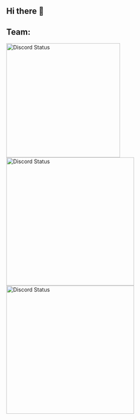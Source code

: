 ## Hi there 👋

<h2>Team:</h2>

<a href="https://discord.com/users/686489824546390026" target="_blank">
    <img width="300px" alt="Discord Status" src="https://lanyard.cnrad.dev/api/686489824546390026?hideTimestamp=true&borderRadius=5px">
</a>

<a href="https://discord.com/users/319321727630835712" target="_blank">
    <img width="337px" alt="Discord Status" src="https://lanyard.cnrad.dev/api/319321727630835712?hideTimestamp=true&borderRadius=5px">
</a>

<a href="https://discord.com/users/319321727630835712" target="_blank">
    <img width="337px" alt="Discord Status" src="https://lanyard.cnrad.dev/api/319321727630835712?hideTimestamp=true&borderRadius=5px">
</a>
